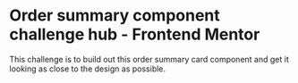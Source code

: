 # Order summary component challenge hub - Frontend Mentor
This challenge is to build out this order summary card component and get it looking as close to the design as possible.
